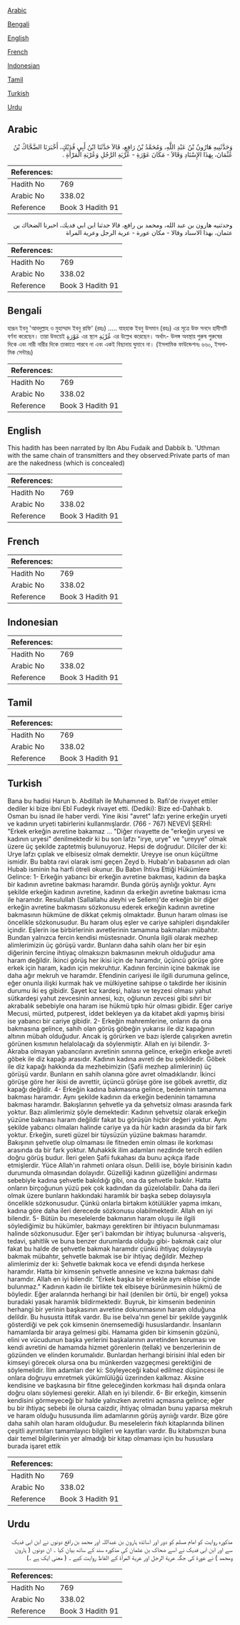 [Arabic](#arabic)

[Bengali](#bengali)

[English](#english)

[French](#french)

[Indonesian](#indonesian)

[Tamil](#tamil)

[Turkish](#turkish)

[Urdu](#urdu)

## Arabic


<div dir="rtl" lang="ar" style={{fontSize:'larger',backgroundColor:'#f8f9fa',padding:20}}>
وَحَدَّثَنِيهِ هَارُونُ بْنُ عَبْدِ اللَّهِ، وَمُحَمَّدُ بْنُ رَافِعٍ، قَالاَ حَدَّثَنَا ابْنُ أَبِي فُدَيْكٍ، أَخْبَرَنَا الضَّحَّاكُ بْنُ عُثْمَانَ، بِهَذَا الإِسْنَادِ وَقَالاَ - مَكَانَ عَوْرَةِ - عُرْيَةِ الرَّجُلِ وَعُرْيَةِ الْمَرْأَةِ ‏.‏
</div>
<div style={{backgroundColor:'#f8f9fa',padding:20, marginBottom: 10}}><table> <thead> <tr> <th>References:</th> <th></th> </tr> </thead> <tbody><tr><td>Hadith No</td><td>769</td></tr><tr><td>Arabic No</td><td>338.02</td></tr><tr><td>Reference</td><td>Book 3 Hadith 91</td></tr></tbody></table></div>


<div dir="rtl" lang="ar" style={{fontSize:'larger',backgroundColor:'#f8f9fa',padding:20}}>
وحدثنيه هارون بن عبد الله، ومحمد بن رافع، قالا حدثنا ابن ابي فديك، اخبرنا الضحاك بن عثمان، بهذا الاسناد وقالا - مكان عورة - عرية الرجل وعرية المراة
</div>
<div style={{backgroundColor:'#f8f9fa',padding:20, marginBottom: 10}}><table> <thead> <tr> <th>References:</th> <th></th> </tr> </thead> <tbody><tr><td>Hadith No</td><td>769</td></tr><tr><td>Arabic No</td><td>338.02</td></tr><tr><td>Reference</td><td>Book 3 Hadith 91</td></tr></tbody></table></div>

## Bengali


<div dir="ltr" lang="bn" style={{fontSize:'larger',backgroundColor:'#f8f9fa',padding:20}}>
হারূন ইবনু 'আবদুল্লাহ ও মুহাম্মাদ ইবনু রাফি' (রহঃ) ..... যাহহাক ইবনু উসমান (রহঃ) এর সূত্রে উক্ত সনদে হাদীসটি বর্ণনা করেছেন। তারা উভয়েই عَوْرَةِ এর স্থলে عُرْيَةِ এর উল্লেখ করেছেন। অর্থাৎ- উলঙ্গ অবস্থায় পুরুষ পুরুষের দিকে এবং নারী নারীর দিকে তাকাতে পারবে না এবং একই বিছানায় ঘুমাবে না। (ইসলামিক ফাউন্ডেশনঃ ৬৬০, ইসলামিক সেন্টারঃ)
</div>
<div style={{backgroundColor:'#f8f9fa',padding:20, marginBottom: 10}}><table> <thead> <tr> <th>References:</th> <th></th> </tr> </thead> <tbody><tr><td>Hadith No</td><td>769</td></tr><tr><td>Arabic No</td><td>338.02</td></tr><tr><td>Reference</td><td>Book 3 Hadith 91</td></tr></tbody></table></div>

## English


<div dir="ltr" lang="en" style={{fontSize:'larger',backgroundColor:'#f8f9fa',padding:20}}>
This hadith has been narrated by Ibn Abu Fudaik and Dabbik b. 'Uthman with the same chain of transmitters and they observed:Private parts of man are the nakedness (which is concealed)
</div>
<div style={{backgroundColor:'#f8f9fa',padding:20, marginBottom: 10}}><table> <thead> <tr> <th>References:</th> <th></th> </tr> </thead> <tbody><tr><td>Hadith No</td><td>769</td></tr><tr><td>Arabic No</td><td>338.02</td></tr><tr><td>Reference</td><td>Book 3 Hadith 91</td></tr></tbody></table></div>

## French


<div dir="ltr" lang="fr" style={{fontSize:'larger',backgroundColor:'#f8f9fa',padding:20}}>

</div>
<div style={{backgroundColor:'#f8f9fa',padding:20, marginBottom: 10}}><table> <thead> <tr> <th>References:</th> <th></th> </tr> </thead> <tbody><tr><td>Hadith No</td><td>769</td></tr><tr><td>Arabic No</td><td>338.02</td></tr><tr><td>Reference</td><td>Book 3 Hadith 91</td></tr></tbody></table></div>

## Indonesian


<div dir="ltr" lang="id" style={{fontSize:'larger',backgroundColor:'#f8f9fa',padding:20}}>

</div>
<div style={{backgroundColor:'#f8f9fa',padding:20, marginBottom: 10}}><table> <thead> <tr> <th>References:</th> <th></th> </tr> </thead> <tbody><tr><td>Hadith No</td><td>769</td></tr><tr><td>Arabic No</td><td>338.02</td></tr><tr><td>Reference</td><td>Book 3 Hadith 91</td></tr></tbody></table></div>

## Tamil


<div dir="ltr" lang="ta" style={{fontSize:'larger',backgroundColor:'#f8f9fa',padding:20}}>

</div>
<div style={{backgroundColor:'#f8f9fa',padding:20, marginBottom: 10}}><table> <thead> <tr> <th>References:</th> <th></th> </tr> </thead> <tbody><tr><td>Hadith No</td><td>769</td></tr><tr><td>Arabic No</td><td>338.02</td></tr><tr><td>Reference</td><td>Book 3 Hadith 91</td></tr></tbody></table></div>

## Turkish


<div dir="ltr" lang="tr" style={{fontSize:'larger',backgroundColor:'#f8f9fa',padding:20}}>
Bana bu hadisi Harun b. Abdillah ile Muhamıned b. Rafi'de rivayet ettiler dediler ki bize ibni Ebî Fudeyk rivayet etti. (Dediki): Bize ed-Dahhak b. Osman bu isnad ile haber verdi. Yine ikisi "avret" lafzı yerine erkeğin uryeti ve kadının uryeti tabirlerini kullanmışlardır. (766 - 767) NEVEVİ ŞERHİ: "Erkek erkeğin avretine bakamaz ... "Diğer rivayette de "erkeğin uryesi ve kadının uryesi" denilmektedir ki bu son lafzı "irye, urye" ve "ureyye" olmak üzere üç şekilde zaptetmiş bulunuyoruz. Hepsi de doğrudur. Dilciler der ki: Urye lafzı çıplak ve elbisesiz olmak demektir. Ureyye ise onun küçültme ismidir. Bu babta ravi olarak ismi geçen Zeyd b. Hubab'ın babasının adı olan Hubab isminin ha harfi ötreli okunur. Bu Babın İhtiva Ettiği Hükümlere Gelince: 1- Erkeğin yabancı bir erkeğin avretine bakması, kadının da başka bir kadının avretine bakması haramdır. Bunda görüş aynlığı yoktur. Aynı şekilde erkeğin kadının avretine, kadının da erkeğin avretine bakması icma ile haramdır. Resulullah (Sallallahu aleyhi ve Sellem)'de erkeğin bir diğer erkeğin avretine bakmasını sözkonusu ederek erkeğin kadının avretine bakmasının hükmüne de dikkat çekmiş olmaktadır. Bunun haram olması ise öncelikle sözkonusudur. Bu haram oluş eşler ve cariye sahipleri dışındakiler içindir. Eşlerin ise birbirlerinin avretlerinin tamamına bakmaları mübahtır. Bundan yalnızca fercin kendisi müstesnadır. Onunla ilgili olarak mezhep alimlerimizin üç görüşü vardır. Bunların daha sahih olanı her bir eşin diğerinin fercine ihtiyaç olmaksızın bakmasının mekruh olduğudur ama haram değildir. İkinci görüş her ikisi için de haramdır, üçüncü görüşe göre erkek için haram, kadın için mekruhtur. Kadının fercinin içine bakmak ise daha ağır mekruh ve haramdır. Efendinin cariyesi ile ilgili durumuna gelince, eğer onunla ilişki kurmak hak ve mülkiyetine sahipse o takdirde her ikisinin durumu iki eş gibidir. Şayet kız kardeşi, halası ve teyzesi olması yahut sütkardeşi yahut zevcesinin annesi, kızı, oğlunun zevcesi gibi sıhri bir akrabalık sebebiyle ona haram ise hükmü tıpkı hür olması gibidir. Eğer cariye Mecusi, mürted, putperest, iddet bekleyen ya da kitabet akdi yapmış birisi ise yabancı bir cariye gibidir. 2- Erkeğin mahremlerine, onların da ona bakmasına gelince, sahih olan görüş göbeğin yukarısı ile diz kapağının altının mübah olduğudur. Ancak iş görürken ve bazı işlerde çalışırken avretin görünen kısmının helalolacağı da söylenmiştir. Allah en iyi bilendir. 3- Akraba olmayan yabancıların avretinin sınırına gelince, erkeğin erkeğe avreti göbek ile diz kapağı arasıdır. Kadının kadına avreti de bu şekildedir. Göbek ile diz kapağı hakkında da mezhebimizin (Şafii mezhep alimlerinin) üç görüşü vardır. Bunların en sahih olanına göre avret olmadıklarıdır. İkinci görüşe göre her ikisi de avrettir, üçüncü görüşe göre ise göbek avrettir, diz kapağı değildir. 4- Erkeğin kadına bakmasına gelince, bedeninin tamamına bakması haramdır. Aynı şekilde kadının da erkeğin bedeninin tamamına bakması haramdır. Bakışlarının şehvetle ya da şehvetsiz olması arasında fark yoktur. Bazı alimlerimiz şöyle demektedir: Kadının şehvetsiz olarak erkeğin yüzüne bakması haram değildir fakat bu görüşün hiçbir değeri yoktur. Aynı şekilde yabancı olmaları halinde cariye ya da hür kadın arasında da bir fark yoktur. Erkeğin, sureti güzel bir tüysüzün yüzüne bakması haramdır. Bakışının şehvetle olup olmaması ile fitneden emin olması ile korkması arasında da bir fark yoktur. Muhakkik ilim adamları nezdinde tercih edilen doğru görüş budur. İleri gelen Şafii fukahası da bunu açıkça ifade etmişlerdir. Yüce Allah'ın rahmeti onlara olsun. Delili ise, böyle birisinin kadın durumunda olmasından dolayıdır. Güzelliği kadının güzelliğini andırması sebebiyle kadına şehvetle bakıldığı gibi, ona da şehvetle bakılır. Hatta onların birçoğunun yüzü pek çok kadından da güzelolabilir. Daha da ileri olmak üzere bunların hakkındaki haramlık bir başka sebep dolayısıyla öncelikle sözkonusudur. Çünkü onlarla birtakım kötülükler yapma imkanı, kadına göre daha ileri derecede sözkonusu olabilmektedir. Allah en iyi bilendir. 5- Bütün bu meselelerde bakmanın haram oluşu ile ilgili söylediğimiz bu hükümler, bakmayı gerektiren bir ihtiyacın bulunmaması halinde sözkonusudur. Eğer şer'i bakımdan bir ihtiyaç bulunursa -alışveriş, tedavi, şahitlik ve buna benzer durumlarda olduğu gibi- bakmak caiz olur fakat bu halde de şehvetle bakmak haramdır çünkü ihtiyaç dolayısıyla bakmak mübahtır, şehvetle bakmak ise bir ihtiyaç değildir. Mezhep alimlerimiz der ki: Şehvetle bakmak koca ve efendi dışında herkese haramdır. Hatta bir kimsenin şehvetle annesine ve kızına bakması dahi haramdır. Allah en iyi bilendir. "Erkek başka bir erkekle aynı elbise içinde bulunmaz." Kadının kadın ile birlikte tek elbiseye bürünmesinin hükmü de böyledir. Eğer aralarında herhangi bir hail (denilen bir örtü, bir engel) yoksa buradaki yasak haramlık bildirmektedir. Buyruk, bir kimsenin bedeninin herhangi bir yerinin başkasının avretine dokunmasının haram olduğuna delildir. Bu hususta ittifak vardır. Bu ise belva'nın genel bir şekilde yaygınlık gösterdiği ve pek çok kimsenin önemsemediği hususlardandır. İnsanların hamamlarda bir araya gelmesi gibi. Hamama giden bir kimsenin gözünü, elini ve vücudunun başka yerlerini başkalarının avretinden koruması ve kendi avretini de hamamda hizmet görenlerin (tellak) ve benzerlerinin de gözünden ve elinden korumalıdır. Bunlardan herhangi birisini ihlal eden bir kimseyi görecek olursa ona bu münkerden vazgeçmesi gerektiğini de söylemelidir. İlim adamları der ki: Söyleyeceği kabul edilmez düşüncesi ile onlara doğruyu emretmek yükümlülüğü üzerinden kalkmaz. Aksine kendisine ve başkasına bir fitne geleceğinden korkması hali dışında onlara doğru olanı söylemesi gerekir. Allah en iyi bilendir. 6- Bir erkeğin, kimsenin kendisini görmeyeceği bir halde yalnızken avretini açmasına gelince; eğer bu bir ihtiyaç sebebi ile olursa caizdir, ihtiyaç olmadan bunu yaparsa mekruh ve haram olduğu hususunda ilim adamlarının görüş ayrıiığı vardır. Bize göre daha sahih olan haram olduğudur. Bu meselelerin fıkıh kitaplarında bilinen çeşitli ayrıntıları tamamlayıcı bilgileri ve kayıtları vardır. Bu kitabımızın buna dair temel bilgilerinin yer almadığı bir kitap olmaması için bu hususlara burada işaret ettik
</div>
<div style={{backgroundColor:'#f8f9fa',padding:20, marginBottom: 10}}><table> <thead> <tr> <th>References:</th> <th></th> </tr> </thead> <tbody><tr><td>Hadith No</td><td>769</td></tr><tr><td>Arabic No</td><td>338.02</td></tr><tr><td>Reference</td><td>Book 3 Hadith 91</td></tr></tbody></table></div>

## Urdu


<div dir="rtl" lang="ur" style={{fontSize:'larger',backgroundColor:'#f8f9fa',padding:20}}>
مذکورہ روایت کو امام مسلم کو دور اور اساتذہ ہارون بن عبداللہ اور محمد بن رافع دونوں نے ابن ابی فدیک سے اور ابن ابی فدیک نے اسے ضحاک بن عثمان کی مذکورہ سند کے ساتھ بیان کیا ۔ ان دونوں ( ہارون ومحمد ) نے عورۃ کی جگہ عرية الرجل اور عرية المرأة کے الفاظ روایت کیے ۔ ( معنی ایک ہے ۔)
</div>
<div style={{backgroundColor:'#f8f9fa',padding:20, marginBottom: 10}}><table> <thead> <tr> <th>References:</th> <th></th> </tr> </thead> <tbody><tr><td>Hadith No</td><td>769</td></tr><tr><td>Arabic No</td><td>338.02</td></tr><tr><td>Reference</td><td>Book 3 Hadith 91</td></tr></tbody></table></div>